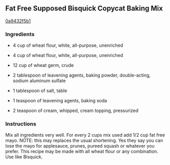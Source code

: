 ## Fat Free Supposed Bisquick Copycat Baking Mix

[0a9432f5b1](http://www.food.com/recipe/fat-free-supposed-bisquick-copycat-baking-mix-145489)

### Ingredients

 - 4 cup of wheat flour, white, all-purpose, unenriched

 - 4 cup of wheat flour, white, all-purpose, unenriched

 - 12 cup of wheat germ, crude

 - 2 tablespoon of leavening agents, baking powder, double-acting, sodium aluminum sulfate

 - 1 tablespoon of salt, table

 - 1 teaspoon of leavening agents, baking soda

 - 2 teaspoon of cream, whipped, cream topping, pressurized

### Instructions

Mix all ingredients very well. For every 2 cups mix used add 1/2 cup fat free mayo. NOTE: this may replaces the usual shortening. Yes they say you can lose the mayo for applesauce, prunes, pureed squash or whatever you prefer. This recipe may be made with all wheat flour or any combination. Use like Bisquick.